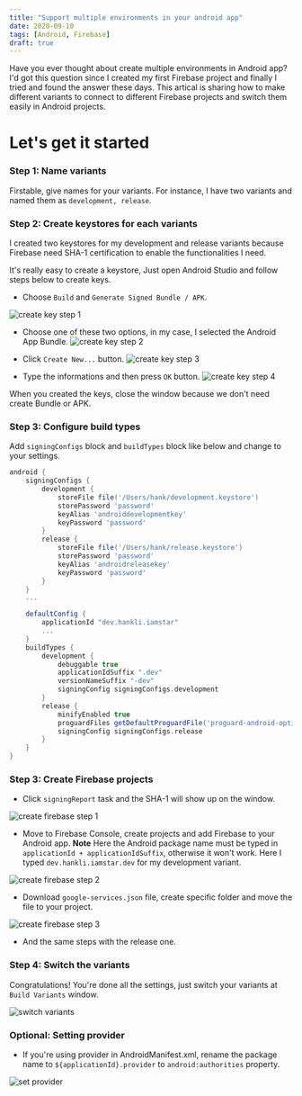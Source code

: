 ```yaml
---
title: "Support multiple environments in your android app"
date: 2020-09-10
tags: [Android, Firebase]
draft: true
---
```


Have you ever thought about create multiple environments in Android app? I'd got this question since I created my first Firebase project and finally I tried and found the answer these days. This artical is sharing how to make different variants to connect to different Firebase projects and switch them easily in Android projects.

# Let's get it started

### Step 1: Name variants
Firstable, give names for your variants. For instance, I have two variants and named them as `development, release`.

### Step 2: Create keystores for each variants
I created two keystores for my development and release variants because Firebase need SHA-1 certification to enable the functionalities I need.

It's really easy to create a keystore, Just open Android Studio and follow steps below to create keys.

- Choose `Build` and `Generate Signed Bundle / APK`.

![create key step 1](/images/2020/sep/10/create_key_step_1.png)

- Choose one of these two options, in my case, I selected the Android App Bundle.
![create key step 2](/images/2020/sep/10/create_key_step_2.png)

- Click `Create New...` button.
![create key step 3](/images/2020/sep/10/create_key_step_3.png)

- Type the informations and then press `OK` button.
![create key step 4](/images/2020/sep/10/create_key_step_4.png)

When you created the keys, close the window because we don't need create Bundle or APK.

### Step 3: Configure build types

Add `signingConfigs` block and `buildTypes` block like below and change to your settings.

```gradle
android {
    signingConfigs {
        development {
            storeFile file('/Users/hank/development.keystore')
            storePassword 'password'
            keyAlias 'androiddevelopmentkey'
            keyPassword 'password'
        }
        release {
            storeFile file('/Users/hank/release.keystore')
            storePassword 'password'
            keyAlias 'androidreleasekey'
            keyPassword 'password'
        }
    }
    ...

    defaultConfig {
        applicationId "dev.hankli.iamstar"
        ...
    }
    buildTypes {
        development {
            debuggable true
            applicationIdSuffix ".dev"
            versionNameSuffix "-dev"
            signingConfig signingConfigs.development
        }
        release {
            minifyEnabled true
            proguardFiles getDefaultProguardFile('proguard-android-optimize.txt'), 'proguard-rules.pro'
            signingConfig signingConfigs.release
        }
    }
}
```

### Step 3: Create Firebase projects

- Click `signingReport` task and the SHA-1 will show up on the window.

![create firebase step 1](/images/2020/sep/10/create_firebase_step_1.png)

- Move to Firebase Console, create projects and add Firebase to your Android app. 
**Note** Here the Android package name must be typed in `applicationId + applicationIdSuffix`, otherwise it won't work. Here I typed `dev.hankli.iamstar.dev` for my development variant.

![create firebase step 2](/images/2020/sep/10/create_firebase_step_2.png)

- Download `google-services.json` file, create specific folder and move the file to your project.

![create firebase step 3](/images/2020/sep/10/create_firebase_step_3.png)

- And the same steps with the release one.

### Step 4: Switch the variants
 
Congratulations! You're done all the settings, just switch your variants at `Build Variants` window.

![switch variants](/images/2020/sep/10/switch_variants.png)

### Optional: Setting provider

- If you're using provider in AndroidManifest.xml, rename the package name to `${applicationId}.provider` to `android:authorities` property.

![set provider](/images/2020/sep/10/set_provider.png)